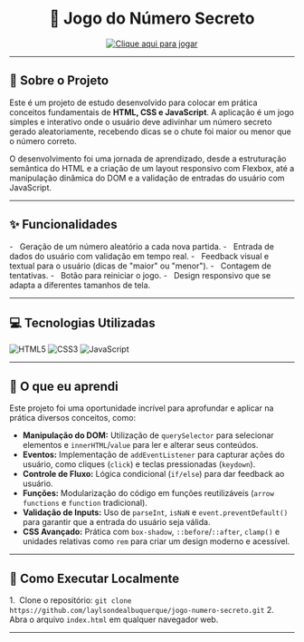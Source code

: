<h1 align="center">🎲 Jogo do Número Secreto</h1>

<p align="center">
  <a href="https://laylsondealbuquerque.github.io/jogo-numero-secreto/">
    <img src="https://img.shields.io/badge/Clique_aqui_para_jogar!-9DCEDC?style=for-the-badge&logo=google-chrome&logoColor=383838" alt="Clique aqui para jogar" />
  </a>
</p>

---

## 📜 Sobre o Projeto

Este é um projeto de estudo desenvolvido para colocar em prática conceitos fundamentais de **HTML, CSS e JavaScript**. A aplicação é um jogo simples e interativo onde o usuário deve adivinhar um número secreto gerado aleatoriamente, recebendo dicas se o chute foi maior ou menor que o número correto.

O desenvolvimento foi uma jornada de aprendizado, desde a estruturação semântica do HTML e a criação de um layout responsivo com Flexbox, até a manipulação dinâmica do DOM e a validação de entradas do usuário com JavaScript.

---

## ✨ Funcionalidades

-   Geração de um número aleatório a cada nova partida.
-   Entrada de dados do usuário com validação em tempo real.
-   Feedback visual e textual para o usuário (dicas de "maior" ou "menor").
-   Contagem de tentativas.
-   Botão para reiniciar o jogo.
-   Design responsivo que se adapta a diferentes tamanhos de tela.

---

## 💻 Tecnologias Utilizadas

![HTML5](https://img.shields.io/badge/HTML5-383838?style=for-the-badge&logo=html5&logoColor=DBD69C)
![CSS3](https://img.shields.io/badge/CSS3-383838?style=for-the-badge&logo=css3&logoColor=DBD69C)
![JavaScript](https://img.shields.io/badge/JavaScript-383838?style=for-the-badge&logo=javascript&logoColor=DBD69C)

---

## 🚀 O que eu aprendi

Este projeto foi uma oportunidade incrível para aprofundar e aplicar na prática diversos conceitos, como:

* **Manipulação do DOM:** Utilização de `querySelector` para selecionar elementos e `innerHTML`/`value` para ler e alterar seus conteúdos.
* **Eventos:** Implementação de `addEventListener` para capturar ações do usuário, como cliques (`click`) e teclas pressionadas (`keydown`).
* **Controle de Fluxo:** Lógica condicional (`if/else`) para dar feedback ao usuário.
* **Funções:** Modularização do código em funções reutilizáveis (`arrow functions` e `function` tradicional).
* **Validação de Inputs:** Uso de `parseInt`, `isNaN` e `event.preventDefault()` para garantir que a entrada do usuário seja válida.
* **CSS Avançado:** Prática com `box-shadow`, `::before`/`::after`, `clamp()` e unidades relativas como `rem` para criar um design moderno e acessível.

---

## 📂 Como Executar Localmente

1.  Clone o repositório: `git clone https://github.com/laylsondealbuquerque/jogo-numero-secreto.git`
2.  Abra o arquivo `index.html` em qualquer navegador web.

---